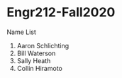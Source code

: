 # Engr212-Fall2020

Name List
1. Aaron Schlichting
2. Bill Waterson
3. Sally Heath
4. Collin Hiramoto
